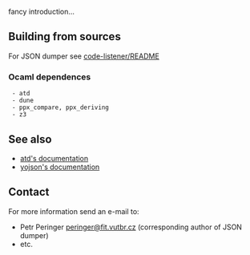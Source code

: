 fancy introduction...

## Building from sources

For JSON dumper see [code-listener/README](../blob/master/code-listener/README)

### Ocaml dependences
     - atd
     - dune
     - ppx_compare, ppx_deriving
     - z3

## See also
   * [atd's documentation](http://atd.readthedocs.io/en/latest/)
   * [yojson's documentation](https://docs.mirage.io/yojson/Yojson/index.html)

## Contact
For more information send an e-mail to:

* Petr Peringer <peringer@fit.vutbr.cz> (corresponding author of JSON dumper)
* etc.
